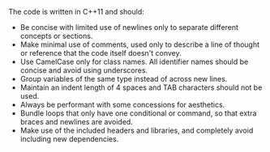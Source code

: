 The code is written in C++11 and should:
- Be concise with limited use of newlines only to separate different concepts or sections.
- Make minimal use of comments, used only to describe a line of thought or reference that the code itself doesn't convey.
- Use CamelCase only for class names. All identifier names should be concise and avoid using underscores.
- Group variables of the same type instead of across new lines.
- Maintain an indent length of 4 spaces and TAB characters should not be used.
- Always be performant with some concessions for aesthetics.
- Bundle loops that only have one conditional or command, so that extra braces and newlines are avoided.
- Make use of the included headers and libraries, and completely avoid including new dependencies.

